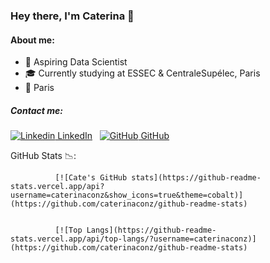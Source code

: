 ### Hey there, I'm Caterina 👋


#### About me: 

- 🔭 Aspiring Data Scientist
- 🎓 Currently studying at ESSEC & CentraleSupélec, Paris
- 📌 Paris

##### Contact me:

[![Linkedin](https://i.stack.imgur.com/gVE0j.png) LinkedIn](https://www.linkedin.com/in/caterina-conz/)
&nbsp;
[![GitHub](https://i.stack.imgur.com/tskMh.png) GitHub](https://github.com/caterinaconz)

GitHub Stats :chart_with_downwards_trend:: 

              [![Cate's GitHub stats](https://github-readme-stats.vercel.app/api?username=caterinaconz&show_icons=true&theme=cobalt)](https://github.com/caterinaconz/github-readme-stats)


              [![Top Langs](https://github-readme-stats.vercel.app/api/top-langs/?username=caterinaconz)](https://github.com/caterinaconz/github-readme-stats)
